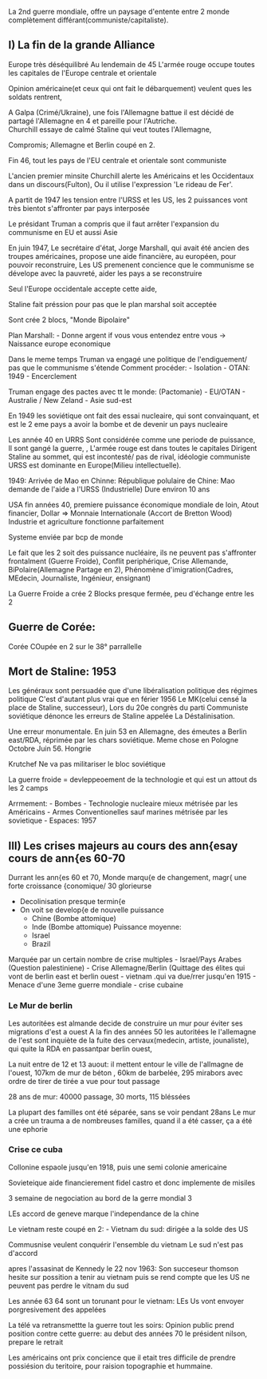 La 2nd guerre mondiale, offre un paysage d'entente entre 2 monde complètement différant(communiste/capitaliste).


## I) La fin de la grande Alliance

Europe très déséquilibré
Au lendemain de 45 L'armée rouge occupe toutes les capitales de l'Europe centrale et orientale

Opinion américaine(et ceux qui ont fait le débarquement) veulent ques les soldats rentrent,

A Galpa (Crimé/Ukraine), une fois l'Allemagne battue il est décidé de partagé l'Allemagne en 4 et pareille pour l'Autriche.  
Churchill essaye de calmé Staline qui veut toutes l'Allemagne,  

Compromis; Allemagne et Berlin coupé en 2.


Fin 46, tout les pays de l'EU centrale et orientale sont communiste

L'ancien premier minsite Churchill alerte les Américains et les Occidentaux dans un discours(Fulton), Ou il utilise l'expression 'Le rideau de Fer'.



A partit de 1947 les tension entre l'URSS et les US, les 2 puissances vont très bientot s'affronter par pays interposée

Le présidant Truman a compris que il faut arrêter l'expansion du communisme en EU et aussi Asie

En juin 1947,  Le secrétaire d'état, Jorge Marshall, qui avait été ancien des troupes américaines, propose une aide financière, au européen, pour pouvoir reconstruire, 
Les US premenent concience que le communisme se dévelope avec la pauvreté, aider les pays a se reconstruire

Seul l'Europe occidentale accepte cette aide,

Staline fait préssion pour pas que le plan marshal soit acceptée

Sont crée 2 blocs, "Monde Bipolaire"

Plan Marshall:
    - Donne argent if vous vous entendez entre vous
    -> Naissance europe economique

Dans le meme temps Truman va engagé une politique de l'endiguement/ pas que le communisme s'étende 
Comment procéder:
    - Isolation
    - OTAN: 1949
    - Encerclement


Truman engage des pactes avec tt le monde: (Pactomanie)
    - EU/OTAN
    - Australie / New Zeland
    - Asie sud-est


En 1949 les soviétique ont fait des essai nucleaire, qui sont convainquant, et est le 2 eme pays a avoir la bombe et de devenir un pays nucleaire

Les année 40 en URRS Sont considérée comme une periode de puissance, Il sont gangé la guerre, , L'armée rouge est dans toutes le capitales
Dirigent Staline au sommet, qui est incontesté/ pas de rival, idéologie communiste URSS est dominante en Europe(Milieu intellectuelle).

1949: Arrivée de Mao en Chinne: République polulaire de Chine: Mao demande de l'aide a l'URSS (Industrielle) Dure environ 10 ans

USA fin années 40, premiere puissance économique mondiale de loin, Atout financier, Dollar => Monnaie Internationale (Accort de Bretton Wood)
Industrie et agriculture fonctionne parfaitement  

Systeme enviée par bcp de monde

Le fait que les 2 soit des puissance nucléaire, ils ne peuvent pas s'affronter frontalment (Guerre Froide), Conflit periphérique, Crise Allemande, BiPolaire(Allemagne Partage en 2), Phénomène d'imigration(Cadres, MEdecin, Journaliste, Ingénieur, ensignant)

La Guerre Froide a crée 2 Blocks presque fermée, peu d'échange entre les 2

## Guerre de Corée:

Corée COupée en 2 sur le 38° parrallelle

## Mort de Staline: 1953

Les généraux sont persuadée que d'une libéralisation politique des régimes politique 
C'est d'autant plus vrai que en férier 1956 Le MK(celui censé la place de Staline, successeur), Lors du 20e congrès du parti Communiste soviétique dénonce les erreurs de Staline appelée La Déstalinisation.

Une erreur monumentale. En juin 53 en Allemagne, des émeutes a Berlin east/RDA, réprimée par les chars soviétique. 
Meme chose en Pologne Octobre Juin 56.
Hongrie

Krutchef Ne va pas militariser le bloc soviétique 

La guerre froide = devleppeoement de la technologie et qui est un attout ds les 2 camps

Arrmement:
    - Bombes
    - Technologie nucleaire mieux métrisée par les Américains
    - Armes Conventionelles sauf marines métrisée par les sovietique
    - Espaces: 1957


## III) Les crises majeurs au cours des ann{esay cours de ann{es 60-70


Durrant les ann{es 60 et 70, 
Monde marqu{e de changement, magr{ une forte croissance {conomique/ 30 glorieurse

- Decolinisation presque termin{e
- On voit se develop{e de nouvelle puissance
	- Chine (Bombe attomique)
	- Inde (Bombe attomique)
Puissance moyenne:
	- Israel
	- Brazil

Marquée par un certain nombre de crise multiples
	- Israel/Pays Arabes (Question palestiniene)
	- Crise Allemagne/Berlin (Quittage des élites qui vont de berlin east et berlin ouest
	- vietnam .qui va due/rrer jusqu'en 1915
	- Menace d'une 3eme guerre mondiale
		- crise cubaine

### Le Mur de berlin



Les autoritées est almande decide de construire un mur pour éviter ses migrations d'est a ouest
A la fin des années 50 les autoritées le l'allemagne de l'est sont inquiète de la fuite des cervaux(medecin, artiste, jounaliste), qui quite la RDA en passantpar berlin ouest, 

La nuit entre de 12 et 13 auout: il mettent entour le ville de l'allmagne de l'ouest, 107km de mur de béton , 60km de barbelée, 295 mirabors avec ordre de tirer de tirée a vue pour tout passage

28 ans de mur: 40000 passage, 30 morts, 115 bléssées

La plupart des familles ont été séparée, sans se voir pendant 28ans
Le mur a crée un trauma a de nombreuses familles, quand il a été casser, ça a été une ephorie


### Crise ce cuba
Collonine espaole jusqu'en 1918, puis une semi colonie americaine

Sovieteique aide financierement fidel castro
et donc implemente de misiles

3 semaine de negociation au bord de la gerre mondial 3




LEs accord de geneve marque l'independance de la chine


Le vietnam reste coupé en 2:
	- Vietnam du sud: dirigée a la solde des US

Commusnise veulent conquérir l'ensemble du vietnam
Le sud n'est pas d'accord

apres l'assasinat de Kennedy le 22 nov 1963: 
Son succeseur thomson hesite sur possition a tenir au vietnam puis se rend compte que les US ne peuvent pas perdre le vitnam du sud

Les année 63 64 sont un torunant pour le vietnam: LEs Us vont envoyer porgresivement des appelées

La télé va retransmettte la guerre tout les soirs:
Opinion public prend position contre cette guerre:
au debut des années 70 le président nilson, prepare le retrait

Les américains ont prix concience que il etait tres difficile de prendre possiésion du teritoire, pour raision topographie et hummaine.
